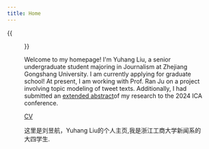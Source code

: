 ```yaml
---
title: Home
---
```


{{<figure src="https://s2.loli.net/2024/08/24/KjNTgZkzERG76Xr.jpg" title="2023 in HangZhou" width="450">}}

Welcome to my homepage! I'm Yuhang Liu, a senior undergraduate student majoring in Journalism at Zhejiang Gongshang University. I am currently applying for graduate school! At present, I am working with Prof. Ran Ju on a project involving topic modeling of tweet texts. Additionally, I had submitted an [extended abstract](https://lyh0925.vercel.app/en/research/)of my research to the 2024 ICA conference.

[CV](cv/liuyuhangcv.pdf)

这里是刘昱航，Yuhang Liu的个人主页,我是浙江工商大学新闻系的大四学生.
